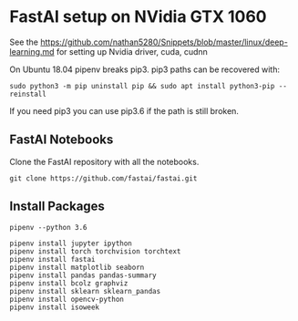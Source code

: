 # FastAI setup on NVidia GTX 1060

See the https://github.com/nathan5280/Snippets/blob/master/linux/deep-learning.md for setting up Nvidia driver, cuda, cudnn

On Ubuntu 18.04 pipenv breaks pip3.  pip3 paths can be recovered with:
```commandline
sudo python3 -m pip uninstall pip && sudo apt install python3-pip --reinstall
```
If you need pip3 you can use pip3.6 if the path is still broken.

## FastAI Notebooks
Clone the FastAI repository with all the notebooks.
```commandline
git clone https://github.com/fastai/fastai.git
```

## Install Packages
```commandline
pipenv --python 3.6

pipenv install jupyter ipython
pipenv install torch torchvision torchtext
pipenv install fastai
pipenv install matplotlib seaborn
pipenv install pandas pandas-summary 
pipenv install bcolz graphviz 
pipenv install sklearn sklearn_pandas
pipenv install opencv-python
pipenv install isoweek
